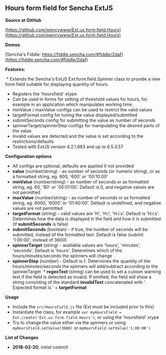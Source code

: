 
Hours form field for Sencha ExtJS
-------------------------------------


**Source at GitHub**

[https://github.com/wencywww/Ext.ux.form.field.Hours](https://github.com/wencywww/Ext.ux.form.field.Hours)



**Demos**

[Sencha's Fiddle: https://fiddle.sencha.com/#fiddle/2daf](https://fiddle.sencha.com/#fiddle/2daf)




**Features:**

  * Extends the Sencha's ExtJS Ext.form.field.Spinner class to provide a new form field suitable for displaying quantity of hours. 
  * Registers the 'hoursfield' xtype
  * Can be used in forms for setting of threshold values for hours, for example in an application which manipulates working time.
  * minValue / maxValue configs can be used to restrict the valid values
  * targetFormat config for tuning the value displayed/submitted
  * submitSeconds config for submitting the value as number of seconds
  * spinnerTarget/spinnerStep configs for manipulating the desired parts of the value
  * Invalid values are detected and the value is set according to the restrictions/defaults
  * Tested with ExtJS version 4.2.1.883 and up to 6.5.3.57 

    
**Configuration options**

  * All configs are optional, defaults are applied if not provided
  * **value** (number/string) - as number of seconds (or numeric string), or as a formatted string, eg. 600, '600' or '00:10:00'
  * **minValue** (number/string) - as number of seconds or as formatted string, eg. 60, '60' or '00:01:00'. Default is 0, and negative values are not permitted
  * **maxValue** (number/string) - as number of seconds or as formatted string, eg. 6000, '6000' or '01:40:00'. Default is undefined, and negative values are not permitted
  * **targetFormat** (string) - valid values are 'H', 'H:i', 'H:i:s'. Default is 'H:i:s'. Determines how the data is displayed in the field and how it is submitted (if **submitSeconds** is false)
  * **submitSeconds** (boolean) - if true, the number of seconds will be submitted, instead of the formatted text. Default is false (submit '1:00:00', instead of 3600)
  * **spinnerTarget** (string) - available values are 'hours', 'minutes', 'seconds'. Default is 'hours'. Determines which of the hours/minutes/seconds the spinners will change
  * **spinnerStep** (number) - Default is 1. Determines the quantity of the hours/minutes/seconds the spinners will add/subtract according to the spinnerTarget
  * **regexText** (string) can be used to set a custom warning text if the field is detected as invalid. If omitted, the field will show a string consisting of the standard **invalidText** concatenated with '. Expected format is ' + **targetFormat**
  
  
**Usage**

  * Include the `src/HoursField.js` file (Ext must be included prior to this)
  * Instantiate the class, for example `var myHoursField = Ext.create('Ext.ux.form.field.Hours')`, or using the 'hoursfield' xtype
  * Try to change the value either via the spinners or using `myHoursField.setValue(3600)` or `myHoursField.setValue('1:00:00')` 
  

**List of Changes**

  * **2018-02-20**, initial commit
